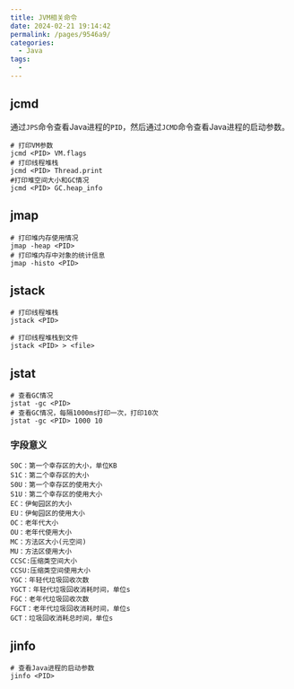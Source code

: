 ```yaml
---
title: JVM相关命令
date: 2024-02-21 19:14:42
permalink: /pages/9546a9/
categories:
  - Java
tags:
  - 
---
```


## jcmd

通过`JPS`命令查看Java进程的`PID`，然后通过`JCMD`命令查看Java进程的启动参数。

```shell
# 打印VM参数
jcmd <PID> VM.flags
# 打印线程堆栈
jcmd <PID> Thread.print
#打印堆空间大小和GC情况
jcmd <PID> GC.heap_info
```

## jmap

```shell
# 打印堆内存使用情况
jmap -heap <PID>
# 打印堆内存中对象的统计信息
jmap -histo <PID>
```

## jstack

```shell
# 打印线程堆栈
jstack <PID>

# 打印线程堆栈到文件
jstack <PID> > <file>

```

## jstat
  
```shell
# 查看GC情况
jstat -gc <PID>
# 查看GC情况，每隔1000ms打印一次，打印10次
jstat -gc <PID> 1000 10
```
### 字段意义

```
S0C：第一个幸存区的大小，单位KB
S1C：第二个幸存区的大小
S0U：第一个幸存区的使用大小
S1U：第二个幸存区的使用大小
EC：伊甸园区的大小
EU：伊甸园区的使用大小
OC：老年代大小
OU：老年代使用大小
MC：方法区大小(元空间)
MU：方法区使用大小
CCSC:压缩类空间大小
CCSU:压缩类空间使用大小
YGC：年轻代垃圾回收次数
YGCT：年轻代垃圾回收消耗时间，单位s
FGC：老年代垃圾回收次数
FGCT：老年代垃圾回收消耗时间，单位s
GCT：垃圾回收消耗总时间，单位s
```

## jinfo

```shell
# 查看Java进程的启动参数
jinfo <PID>

```